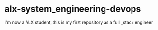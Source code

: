 # alx-system_engineering-devops
I'm now a ALX student, this is my first repository as a full _stack engineer 
